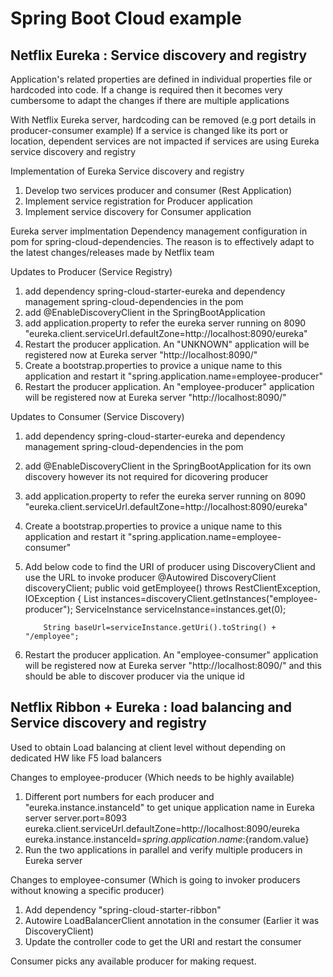 # Spring Boot Cloud example

## Netflix Eureka : Service discovery and registry

 Application's related properties are defined in individual properties file or hardcoded into code. If a change is required then it becomes very cumbersome to adapt the changes if there are multiple applications
 
 With Netflix Eureka server, hardcoding can be removed (e.g port details in producer-consumer example)
 If a service is changed like its port or location, dependent services are not impacted if services are using Eureka service discovery and registry
 
Implementation of Eureka  Service discovery and registry
 1. Develop two services producer and consumer (Rest Application)
 2. Implement service registration for Producer application
 3. Implement service discovery for Consumer application
 
Eureka server implmentation
 Dependency management configuration in pom for spring-cloud-dependencies. The reason is to effectively adapt to the latest changes/releases made by Netflix team
 
Updates to Producer (Service Registry)
 1. add dependency spring-cloud-starter-eureka and dependency management spring-cloud-dependencies in the pom
 2. add @EnableDiscoveryClient in the SpringBootApplication
 3. add application.property to refer the eureka server running on 8090 "eureka.client.serviceUrl.defaultZone=http://localhost:8090/eureka"
 4. Restart the producer application. An "UNKNOWN" application will be registered now at Eureka server "http://localhost:8090/"
 5. Create a bootstrap.properties to provice a unique name to this application and restart it "spring.application.name=employee-producer"
 6. Restart the producer application. An "employee-producer" application will be registered now at Eureka server "http://localhost:8090/"

Updates to Consumer (Service Discovery) 
 1. add dependency spring-cloud-starter-eureka and dependency management spring-cloud-dependencies in the pom
 2. add @EnableDiscoveryClient in the SpringBootApplication for its own discovery however its not required for dicovering producer
 3. add application.property to refer the eureka server running on 8090 "eureka.client.serviceUrl.defaultZone=http://localhost:8090/eureka"
 4. Create a bootstrap.properties to provice a unique name to this application and restart it "spring.application.name=employee-consumer"
 5. Add below code to find the URI of producer using DiscoveryClient and use the URL to invoke producer
	 @Autowired
		DiscoveryClient discoveryClient;
		public void getEmployee() throws RestClientException, IOException {
			List<ServiceInstance> instances=discoveryClient.getInstances("employee-producer");
			ServiceInstance serviceInstance=instances.get(0);
			
			String baseUrl=serviceInstance.getUri().toString() + "/employee";
 6. Restart the producer application. An "employee-consumer" application will be registered now at Eureka server "http://localhost:8090/" and this should be able to discover producer via the unique id
 
## Netflix Ribbon + Eureka : load balancing and Service discovery and registry

Used to obtain Load balancing at client level without depending on dedicated HW like F5 load balancers

Changes to employee-producer (Which needs to be highly available)
 1. Different port numbers for each producer and "eureka.instance.instanceId" to get unique application name in Eureka server
	server.port=8093
	eureka.client.serviceUrl.defaultZone=http://localhost:8090/eureka
	eureka.instance.instanceId=${spring.application.name}:${random.value}
 2. Run the two applications in parallel and verify multiple producers in Eureka server
 
Changes to employee-consumer (Which is going to invoker producers without knowing a specific producer)
 1. Add dependency "spring-cloud-starter-ribbon"  
 2. Autowire LoadBalancerClient annotation in the consumer (Earlier it was DiscoveryClient)
 3. Update the controller code to get the URI and restart the consumer
 
Consumer picks any available producer for making request. 
